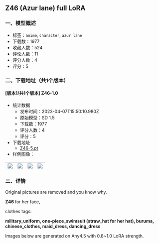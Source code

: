 ## Z46 (Azur lane) full LoRA
### 一、模型概述

- 标签：`anime`, `character`, `azur lane`
- 下载数：1977
- 收藏人数：524
- 评论人数：11
- 评分人数：4
- 评分：5

### 二、下载地址（共1个版本）

#### [版本1/共1个版本] Z46-1.0

- 统计数据
  - 发布时间：2023-04-07T15:50:10.980Z
  - 原始模型：SD 1.5
  - 下载数：1977
  - 评分人数：4
  - 评分：5
- 下载地址
  - [Z46-5.pt](https://civitai.com/api/download/models/12622)
- 样例图像：

| <img src="https://image.civitai.com/xG1nkqKTMzGDvpLrqFT7WA/ac71782b-2d50-4d34-7e85-0cbdd4f9d900/width=450/280889.jpeg" /> | <img src="https://image.civitai.com/xG1nkqKTMzGDvpLrqFT7WA/822e45cf-6c3a-4093-c0a7-aa6a5e7b3300/width=450/280888.jpeg" /> | <img src="https://image.civitai.com/xG1nkqKTMzGDvpLrqFT7WA/3dd94bb9-4bfa-4d9e-c0c6-623e350bb300/width=450/280887.jpeg" /> | <img src="https://image.civitai.com/xG1nkqKTMzGDvpLrqFT7WA/f1368303-e28e-4bff-c34b-232aed5ca000/width=450/280886.jpeg" /> |
| ---- | ---- | ---- | ---- |


### 三、详情
<p>Original pictures are removed and you know why.</p><p></p><p><strong>Z46 </strong>for her face,</p><p>clothes tags:</p><p><strong>military_uniform, one-piece_swimsuit (straw_hat for her hat), buruma, chinese_clothes, maid_dress, dancing_dress</strong></p><p>Images below are generated on Any4.5 with 0.8~1.0 LoRA strength.</p>